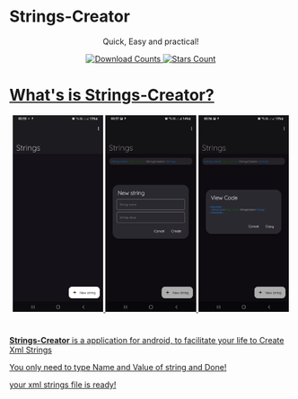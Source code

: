 # Strings-Creator 
<div align="center"> 
    <p>Quick, Easy and practical! </p>
        <a href="https://github.com/aquilesTrindade/StringsCreator/releases">
        <img src="https://img.shields.io/github/downloads/aquilesTrindade/StringsCreator/total.svg?color=cfbdff&style=for-the-badge&labelColor=23232F" alt="Download Counts">
                <a href="https://github.com/aquilesTrindade/StringsCreator/stargazers">
        <img src="https://img.shields.io/github/stars/aquilesTrindade/StringsCreator.svg?color=cfbdff&style=for-the-badge&logo=apachespark&logoColor=ebebf0&labelColor=23232F" alt="Stars Count">
</div>

# What's is Strings-Creator? 

<div align="center">
    <img src="metadata/en-US/images/phoneScreenshots/1.png" width="32%" alt="Screenshot 1" />
    <img src="metadata/en-US/images/phoneScreenshots/2.png" width="32%" alt="Screenshot 2" />
    <img src="metadata/en-US/images/phoneScreenshots/3.png" width="32%" alt="Screenshot 3" />
</div>

#
<p><b>Strings-Creator</b> is a application for android, to facilitate your life to Create Xml Strings</p>
<p>You only need to type Name and Value of string and Done!</p>
your xml strings file is ready!
